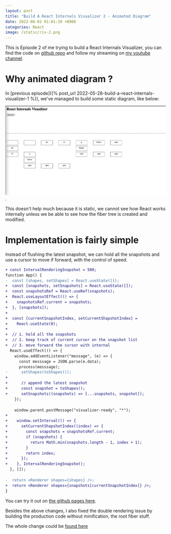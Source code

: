 ```yaml
---
layout: post
title: "Build A React Internals Visualizer 2 - Animated Diagram"
date: 2022-06-01 01:01:10 +0900
categories: React
image: /static/riv-2.png
---
```


This is Episode 2 of me trying to build a React Internals Visualizer, you can find the code on [github repo](https://github.com/JSerZANP/react-internals-visualizer) and follow my streaming on [my youtube channel](https://youtube.com/playlist?list=PLvx8w9g4qv_q9NkD-0c9fd7qOBIWiUTw3).

# Why animated diagram ?

In [previous episode]({% post_url 2022-05-28-build-a-react-internals-visualizer-1 %}), we've managed to build some static diagram, like below:

![](/static/riv-ep1-outcome.jpeg).

This doesn't help much because it is static, we cannot see how React works internally unless we be able to see how the fiber tree is created and modified.

# Implementation is fairly simple

Instead of flushing the latest snapshot, we can hold all the snapshots and use a cursor to move if forward, with the control of speed.

```diff
+ const IntervalRenderingSnapshot = 500;
function App() {
-  const [shapes, setShapes] = React.useState([]);
+  const [snapshots, setSnapshots] = React.useState([]);
+  const snapshotsRef = React.useRef(snapshots);
+  React.useLayoutEffect(() => {
+    snapshotsRef.current = snapshots;
+  }, [snapshots]);
+
+  const [currentSnapshotIndex, setCurrentShapshotIndex] =
+    React.useState(0);
+
+  // 1. hold all the snapshots
+  // 2. keep track of current cursor on the snapshot list
+  // 3. move forward the cursor with internal
  React.useEffect(() => {
    window.addEventListener("message", (e) => {
      const messsage = JSON.parse(e.data);
      process(messsage);
-      setShapes(toShapes());
+
+      // append the latest snapshot
+      const snapshot = toShapes();
+      setSnapshots((snapshots) => [...snapshots, snapshot]);
    });

    window.parent.postMessage("visualizer-ready", "*");
+
+    window.setInterval(() => {
+      setCurrentShapshotIndex((index) => {
+        const snapshots = snapshotsRef.current;
+        if (snapshots) {
+          return Math.min(snapshots.length - 1, index + 1);
+        }
+        return index;
+      });
+    }, IntervalRenderingSnapshot);
  }, []);

-  return <Renderer shapes={shapes} />;
+  return <Renderer shapes={snapshots[currentSnapshotIndex]} />;
}
```

You can try it out on [the github pages here](https://jserzanp.github.io/react-internals-visualizer/ep2/demo/demo.html).

Besides the above changes, I also fixed the double rendering issue by building the production code without minification, the root fiber stuff.

The whole change could be [found here](https://github.com/JSerZANP/react-internals-visualizer/compare/d3c06e728b45d957d9f0098820033fa23921f9e5...89720ae425bd4912f7ba4234704fa9c097815615)
